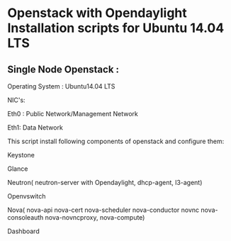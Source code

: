 Openstack with Opendaylight Installation scripts for Ubuntu 14.04 LTS
================

Single Node Openstack :
--------------------------

Operating System : Ubuntu14.04 LTS

NIC's:

Eth0 : Public Network/Management Network

Eth1: Data Network

This script install following components of openstack and configure them:

Keystone

Glance

Neutron( neutron-server with Opendaylight, dhcp-agent, l3-agent)

Openvswitch

Nova( nova-api nova-cert nova-scheduler nova-conductor novnc nova-consoleauth nova-novncproxy, nova-compute)

Dashboard
